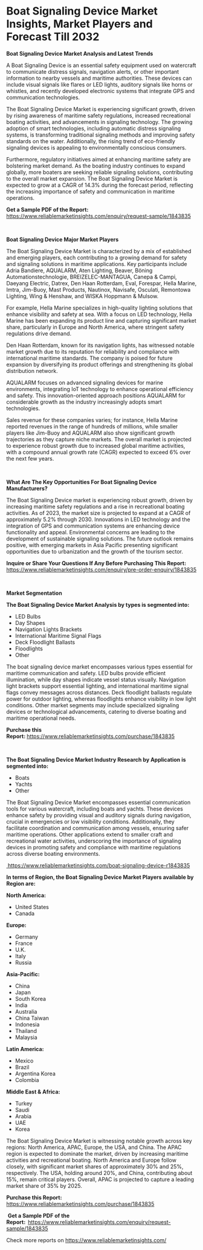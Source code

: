 <p><h1>Boat Signaling Device Market Insights, Market Players and Forecast Till 2032</h1></p><p><strong>Boat Signaling Device Market Analysis and Latest Trends</strong></p>
<p><p>A Boat Signaling Device is an essential safety equipment used on watercraft to communicate distress signals, navigation alerts, or other important information to nearby vessels and maritime authorities. These devices can include visual signals like flares or LED lights, auditory signals like horns or whistles, and recently developed electronic systems that integrate GPS and communication technologies. </p><p>The Boat Signaling Device Market is experiencing significant growth, driven by rising awareness of maritime safety regulations, increased recreational boating activities, and advancements in signaling technology. The growing adoption of smart technologies, including automatic distress signaling systems, is transforming traditional signaling methods and improving safety standards on the water. Additionally, the rising trend of eco-friendly signaling devices is appealing to environmentally conscious consumers. </p><p>Furthermore, regulatory initiatives aimed at enhancing maritime safety are bolstering market demand. As the boating industry continues to expand globally, more boaters are seeking reliable signaling solutions, contributing to the overall market expansion. The Boat Signaling Device Market is expected to grow at a CAGR of 14.3% during the forecast period, reflecting the increasing importance of safety and communication in maritime operations.</p></p>
<p><strong>Get a Sample PDF of the Report:&nbsp;</strong> <a href="https://www.reliablemarketinsights.com/enquiry/request-sample/1843835?utm_campaign=3295&utm_medium=2&utm_source=Github&utm_content=ia&utm_term=12042025&utm_id=boat-signaling-device">https://www.reliablemarketinsights.com/enquiry/request-sample/1843835</a></p>
<p>&nbsp;</p>
<p><strong>Boat Signaling Device Major Market Players</strong></p>
<p><p>The Boat Signaling Device Market is characterized by a mix of established and emerging players, each contributing to a growing demand for safety and signaling solutions in maritime applications. Key participants include Adria Bandiere, AQUALARM, Aten Lighting, Beaver, Böning Automationstechnologie, BREIZELEC-MANTAGUA, Canepa & Campi, Daeyang Electric, Datrex, Den Haan Rotterdam, Eval, Forespar, Hella Marine, Imtra, Jim-Buoy, Mast Products, Nautinox, Navisafe, Osculati, Remontowa Lighting, Wing & Henshaw, and WISKA Hoppmann & Mulsow.</p><p>For example, Hella Marine specializes in high-quality lighting solutions that enhance visibility and safety at sea. With a focus on LED technology, Hella Marine has been expanding its product line and capturing significant market share, particularly in Europe and North America, where stringent safety regulations drive demand.</p><p>Den Haan Rotterdam, known for its navigation lights, has witnessed notable market growth due to its reputation for reliability and compliance with international maritime standards. The company is poised for future expansion by diversifying its product offerings and strengthening its global distribution network.</p><p>AQUALARM focuses on advanced signaling devices for marine environments, integrating IoT technology to enhance operational efficiency and safety. This innovation-oriented approach positions AQUALARM for considerable growth as the industry increasingly adopts smart technologies.</p><p>Sales revenue for these companies varies; for instance, Hella Marine reported revenues in the range of hundreds of millions, while smaller players like Jim-Buoy and AQUALARM also show significant growth trajectories as they capture niche markets. The overall market is projected to experience robust growth due to increased global maritime activities, with a compound annual growth rate (CAGR) expected to exceed 6% over the next few years.</p></p>
<p>&nbsp;</p>
<p><strong>What Are The Key Opportunities For Boat Signaling Device Manufacturers?</strong></p>
<p><p>The Boat Signaling Device market is experiencing robust growth, driven by increasing maritime safety regulations and a rise in recreational boating activities. As of 2023, the market size is projected to expand at a CAGR of approximately 5.2% through 2030. Innovations in LED technology and the integration of GPS and communication systems are enhancing device functionality and appeal. Environmental concerns are leading to the development of sustainable signaling solutions. The future outlook remains positive, with emerging markets in Asia Pacific presenting significant opportunities due to urbanization and the growth of the tourism sector.</p></p>
<p><strong>Inquire or Share Your Questions If Any Before Purchasing This Report:</strong> <a href="https://www.reliablemarketinsights.com/enquiry/pre-order-enquiry/1843835?utm_campaign=3295&utm_medium=2&utm_source=Github&utm_content=ia&utm_term=12042025&utm_id=boat-signaling-device">https://www.reliablemarketinsights.com/enquiry/pre-order-enquiry/1843835</a></p>
<p>&nbsp;</p>
<p><strong>Market Segmentation</strong></p>
<p><strong>The Boat Signaling Device Market Analysis by types is segmented into:</strong></p>
<p><ul><li>LED Bulbs</li><li>Day Shapes</li><li>Navigation Lights Brackets</li><li>International Maritime Signal Flags</li><li>Deck Floodlight Ballasts</li><li>Floodlights</li><li>Other</li></ul></p>
<p><p>The boat signaling device market encompasses various types essential for maritime communication and safety. LED bulbs provide efficient illumination, while day shapes indicate vessel status visually. Navigation light brackets support essential lighting, and international maritime signal flags convey messages across distances. Deck floodlight ballasts regulate power for outdoor lighting, whereas floodlights enhance visibility in low light conditions. Other market segments may include specialized signaling devices or technological advancements, catering to diverse boating and maritime operational needs.</p></p>
<p><strong>Purchase this Report:&nbsp;</strong><a href="https://www.reliablemarketinsights.com/purchase/1843835?utm_campaign=3295&utm_medium=2&utm_source=Github&utm_content=ia&utm_term=12042025&utm_id=boat-signaling-device">https://www.reliablemarketinsights.com/purchase/1843835</a></p>
<p>&nbsp;</p>
<p><strong>The Boat Signaling Device Market Industry Research by Application is segmented into:</strong></p>
<p><ul><li>Boats</li><li>Yachts</li><li>Other</li></ul></p>
<p><p>The Boat Signaling Device Market encompasses essential communication tools for various watercraft, including boats and yachts. These devices enhance safety by providing visual and auditory signals during navigation, crucial in emergencies or low visibility conditions. Additionally, they facilitate coordination and communication among vessels, ensuring safer maritime operations. Other applications extend to smaller craft and recreational water activities, underscoring the importance of signaling devices in promoting safety and compliance with maritime regulations across diverse boating environments.</p></p>
<p><a href="https://www.reliablemarketinsights.com/boat-signaling-device-r1843835?utm_campaign=3295&utm_medium=2&utm_source=Github&utm_content=ia&utm_term=12042025&utm_id=boat-signaling-device">&nbsp;https://www.reliablemarketinsights.com/boat-signaling-device-r1843835</a></p>
<p><strong>In terms of Region, the Boat Signaling Device Market Players available by Region are:</strong></p>
<p>
    <p> <strong> North America: </strong>
        <ul>
            <li>United States</li>
            <li>Canada</li>
        </ul>
        </p> 
    <p> <strong> Europe: </strong>
        <ul>
            <li>Germany</li>
            <li>France</li>
            <li>U.K.</li>
            <li>Italy</li>
            <li>Russia</li>
        </ul>
        </p> 
    <p> <strong> Asia-Pacific: </strong>
        <ul>
            <li>China</li>
            <li>Japan</li>
            <li>South Korea</li>
            <li>India</li>
            <li>Australia</li>
            <li>China Taiwan</li>
            <li>Indonesia</li>
            <li>Thailand</li>
            <li>Malaysia</li>
        </ul>
        </p> 
    <p> <strong> Latin America: </strong>
        <ul>
            <li>Mexico</li>
            <li>Brazil</li>
            <li>Argentina Korea</li>
            <li>Colombia</li>
        </ul>
        </p> 
    <p> <strong> Middle East & Africa: </strong>
        <ul>
            <li>Turkey</li>
            <li>Saudi</li>
            <li>Arabia</li>
            <li>UAE</li>
            <li>Korea</li>
        </ul>
    </p>
    </p>
<p><p>The Boat Signaling Device Market is witnessing notable growth across key regions: North America, APAC, Europe, the USA, and China. The APAC region is expected to dominate the market, driven by increasing maritime activities and recreational boating. North America and Europe follow closely, with significant market shares of approximately 30% and 25%, respectively. The USA, holding around 20%, and China, contributing about 15%, remain critical players. Overall, APAC is projected to capture a leading market share of 35% by 2025.</p></p>
<p><strong>Purchase this Report: </strong><a href="https://www.reliablemarketinsights.com/purchase/1843835?utm_campaign=3295&utm_medium=2&utm_source=Github&utm_content=ia&utm_term=12042025&utm_id=boat-signaling-device">https://www.reliablemarketinsights.com/purchase/1843835</a></p>
<p>&nbsp;<strong>Get a Sample PDF of the Report:&nbsp;&nbsp;</strong><a href="https://www.reliablemarketinsights.com/enquiry/request-sample/1843835?utm_campaign=3295&utm_medium=2&utm_source=Github&utm_content=ia&utm_term=12042025&utm_id=boat-signaling-device">https://www.reliablemarketinsights.com/enquiry/request-sample/1843835</a></p>
<p><strong></strong></p>
<p>Check more reports on <a href="https://www.reliablemarketinsights.com/?utm_campaign=3295&utm_medium=2&utm_source=Github&utm_content=ia&utm_term=12042025&utm_id=boat-signaling-device">https://www.reliablemarketinsights.com/</a></p>